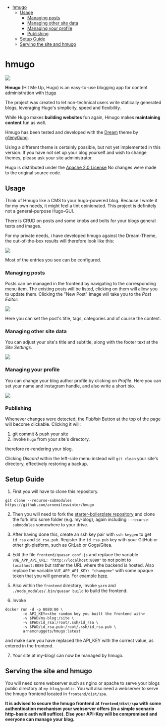 * [hmugo](#hmugo)
  * [Usage](#usage)
    * [Managing posts](#managing-posts)
    * [Managing other site data](#managing-other-site-data)
    * [Managing your profile](#managing-your-profile)
    * [Publishing](#publishing)
  * [Setup Guide](#setup-guide)
  * [Serving the site and hmugo](#serving-the-site-and-hmugo)

# hmugo

![](hmugo.svg?raw=true)

**Hmugo** (Hit Me Up, Hugo) is an easy-to-use blogging app for content
administration with [Hugo](https://gohugo.io)

The project was created to let non-technical users write statically generated blogs,
leveraging Hugo's simplicity, speed and flexibility.

While Hugo makes **building websites** fun again, Hmugo makes
**maintaining content** fun as well.

Hmugo has been tested and developed with the
[Dream](https://github.com/g1eny0ung/hugo-theme-dream)
theme by [g1eny0ung](https://github.com/g1eny0ung).

Using a different theme is certainly possible, but not yet implemented in this version.
If you have not set up your blog yourself and wish to change themes, please ask your
site administrator.

Hugo is distributed under the [Apache 2.0 License](https://github.com/gohugoio/hugo/blob/master/LICENSE)
No changes were made to the original source code.

## Usage

Think of Hmugo like a CMS to your hugo-powered blog.
Because I wrote it for my own needs, it might feel a tint opinionated. This project is definitely not a general-purpose Hugo-GUI.

There is CRUD on posts and some knobs and bolts for your blogs general texts and images.

For my private needs, i have developed hmugo against the Dream-Theme,
the out-of-the-box results will therefore look like this:

![](screenshots/resulting-blog.png)

Most of the entries you see can be configured.

### Managing posts

Posts can be managed in the frontend by navigating to the corresponding menu item.
The existing posts will be listed, clicking on them will allow you to update them. 
Clicking the "New Post" Image will take you to the *Post Editor*:

![](screenshots/new-post.png)

Here you can set the post's title, tags, categories and of course the content.

### Managing other site data

You can adjust your site's title and subtitle, along with the footer text at the *Site Settings*.

![](screenshots/site-settings.png)

### Managing your profile

You can change your blog author profile by clicking on *Profile*.
Here you can set your name and instagram handle, and also write a short bio.

![](screenshots/profile-settings.png)

### Publishing

Whenever changes were detected, the *Publish* Button at the top of the page will become clickable.
Clicking it will:

1. git commit & push your site
2. invoke `hugo` from your site's directory.

therefore re-rendering your blog.

Clicking *Discard* within the left-side menu instead will `git clean` your site's directory, effectively restoring a backup.

## Setup Guide

1. First you will have to clone this repository.

`git clone --recurse-submodules https://github.com/arnemileswinter/hmugo`

2. Then you will need to fork the [starter-boilerplate repository](https://github.com/arnemileswinter/hmugo-blog-starter) and clone the fork into some folder (e.g. my-blog), again including `--recurse-submodules` somewhere to your drive.

3. After having done this, create an ssh key pair with `ssh-keygen` to get `id_rsa` and `id_rsa.pub`.
Register the `id_rsa.pub` key with your GitHub or other git-platform, such as GitLab or Gogs/Gitea.

4. Edit the file `frontend/quasar.conf.js` and replace the variable `VUE_APP_API_URL: "http://localhost:8080"` to not point to `localhost:8080` but rather the URL where the backend is hosted. Also replace the variable `VUE_APP_API_KEY: "changeme"` with some opaque token that you will generate. For example [here](https://www.random.org/passwords/?num=1&len=16&format=html&rnd=new).

5. Also within the `frontend` directory, invoke `yarn` and `./node_modules/.bin/quasar build` to build the frontend.

6. Invoke 
```
docker run -d -p 8080:80 \ 
        -e API_KEY=<the random key you built the frontend with>
        -v $PWD/my-blog:/site \
        -v $PWD/id_rsa:/root/.ssh/id_rsa \
        -v $PWD/id_rsa.pub:/root/.ssh/id_rsa.pub \
        arnemcnuggets/hmugo:latest
```
and make sure you have replaced the API_KEY with the correct value, as entered in the frontend.

7. Your site at my-blog/ can now be managed by hmugo.

## Serving the site and hmugo

You will need some webserver such as nginx or apache to serve your blogs public directory at `my-blog/public`.
You will also need a webserver to serve the hmugo frontend located in `frontend/dist/spa`.

**It is advised to secure the hmugo frontend at `frontend/dist/spa` with some authentication mechanism your webserver offers (in a simple scenario http-basic auth will suffice). Else your API-Key will be compromised and everyone can manage your blog.**